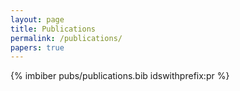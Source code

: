 ```yaml
---
layout: page
title: Publications
permalink: /publications/
papers: true
---
```


{% imbiber pubs/publications.bib idswithprefix:pr %}